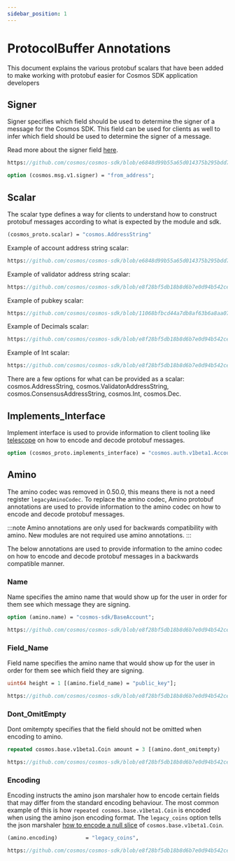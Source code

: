 ```yaml
---
sidebar_position: 1
---
```


# ProtocolBuffer Annotations

This document explains the various protobuf scalars that have been added to make working with protobuf easier for Cosmos SDK application developers

## Signer

Signer specifies which field should be used to determine the signer of a message for the Cosmos SDK. This field can be used for clients as well to infer which field should be used to determine the signer of a message.

Read more about the signer field [here](./02-messages-and-queries.md).

```protobuf reference 
https://github.com/cosmos/cosmos-sdk/blob/e6848d99b55a65d014375b295bdd7f9641aac95e/proto/cosmos/bank/v1beta1/tx.proto#L40
```

```proto
option (cosmos.msg.v1.signer) = "from_address";
```

## Scalar

The scalar type defines a way for clients to understand how to construct protobuf messages according to what is expected by the module and sdk.

```proto
(cosmos_proto.scalar) = "cosmos.AddressString"
```

Example of account address string scalar:

```proto reference 
https://github.com/cosmos/cosmos-sdk/blob/e6848d99b55a65d014375b295bdd7f9641aac95e/proto/cosmos/bank/v1beta1/tx.proto#L46
```

Example of validator address string scalar: 

```proto reference 
https://github.com/cosmos/cosmos-sdk/blob/e8f28bf5db18b8d6b7e0d94b542ce4cf48fed9d6/proto/cosmos/distribution/v1beta1/query.proto#L87
```

Example of pubkey scalar: 

```proto reference 
https://github.com/cosmos/cosmos-sdk/blob/11068bfbcd44a7db8af63b6a8aa079b1718f6040/proto/cosmos/staking/v1beta1/tx.proto#L94
```

Example of Decimals scalar: 

```proto reference
https://github.com/cosmos/cosmos-sdk/blob/e8f28bf5db18b8d6b7e0d94b542ce4cf48fed9d6/proto/cosmos/distribution/v1beta1/distribution.proto#L26
```

Example of Int scalar: 

```proto reference
https://github.com/cosmos/cosmos-sdk/blob/e8f28bf5db18b8d6b7e0d94b542ce4cf48fed9d6/proto/cosmos/gov/v1/gov.proto#L137
```

There are a few options for what can be provided as a scalar: cosmos.AddressString, cosmos.ValidatorAddressString, cosmos.ConsensusAddressString, cosmos.Int, cosmos.Dec. 

## Implements_Interface

Implement interface is used to provide information to client tooling like [telescope](https://github.com/cosmology-tech/telescope) on how to encode and decode protobuf messages. 

```proto
option (cosmos_proto.implements_interface) = "cosmos.auth.v1beta1.AccountI";
```

## Amino

The amino codec was removed in 0.50.0, this means there is not a need register `legacyAminoCodec`. To replace the amino codec, Amino protobuf annotations are used to provide information to the amino codec on how to encode and decode protobuf messages. 

:::note
Amino annotations are only used for backwards compatibility with amino. New modules are not required use amino annotations.
:::

The below annotations are used to provide information to the amino codec on how to encode and decode protobuf messages in a backwards compatible manner. 

### Name

Name specifies the amino name that would show up for the user in order for them see which message they are signing.

```proto
option (amino.name) = "cosmos-sdk/BaseAccount";
```

```proto reference
https://github.com/cosmos/cosmos-sdk/blob/e8f28bf5db18b8d6b7e0d94b542ce4cf48fed9d6/proto/cosmos/bank/v1beta1/tx.proto#L41
```

### Field_Name

Field name specifies the amino name that would show up for the user in order for them see which field they are signing.

```proto
uint64 height = 1 [(amino.field_name) = "public_key"];
```

```proto reference
https://github.com/cosmos/cosmos-sdk/blob/e8f28bf5db18b8d6b7e0d94b542ce4cf48fed9d6/proto/cosmos/distribution/v1beta1/distribution.proto#L166
```

### Dont_OmitEmpty 

Dont omitempty specifies that the field should not be omitted when encoding to amino. 

```proto
repeated cosmos.base.v1beta1.Coin amount = 3 [(amino.dont_omitempty)   = true];
```

```proto reference
https://github.com/cosmos/cosmos-sdk/blob/e8f28bf5db18b8d6b7e0d94b542ce4cf48fed9d6/proto/cosmos/bank/v1beta1/bank.proto#L56
```

### Encoding 

Encoding instructs the amino json marshaler how to encode certain fields that may differ from the standard encoding behaviour. The most common example of this is how `repeated cosmos.base.v1beta1.Coin` is encoded when using the amino json encoding format. The `legacy_coins` option tells the json marshaler [how to encode a null slice](https://github.com/cosmos/cosmos-sdk/blob/e8f28bf5db18b8d6b7e0d94b542ce4cf48fed9d6/x/tx/signing/aminojson/json_marshal.go#L65) of `cosmos.base.v1beta1.Coin`.

```proto
(amino.encoding)         = "legacy_coins",
```

```proto reference
https://github.com/cosmos/cosmos-sdk/blob/e8f28bf5db18b8d6b7e0d94b542ce4cf48fed9d6/proto/cosmos/bank/v1beta1/genesis.proto#L23
```
